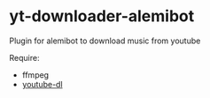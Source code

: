 # yt-downloader-alemibot
Plugin for alemibot to download music from youtube

Require:
  - ffmpeg
  - [youtube-dl](https://github.com/ytdl-org/youtube-dl)
